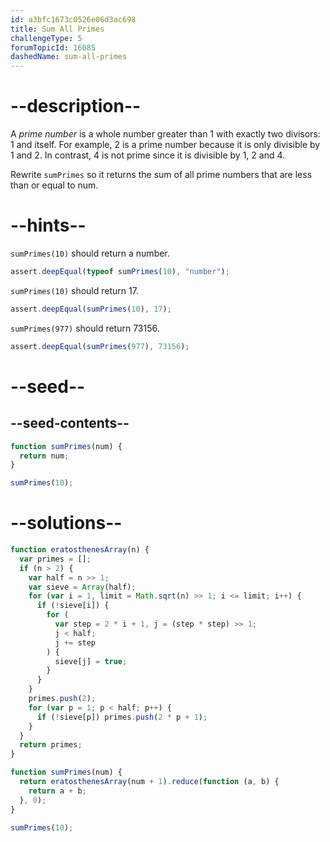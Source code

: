 ```yaml
---
id: a3bfc1673c0526e06d3ac698
title: Sum All Primes
challengeType: 5
forumTopicId: 16085
dashedName: sum-all-primes
---
```


# --description--

A <dfn>prime number</dfn> is a whole number greater than 1 with exactly two divisors: 1 and itself. For example, 2 is a prime number because it is only divisible by 1 and 2. In contrast, 4 is not prime since it is divisible by 1, 2 and 4.

Rewrite `sumPrimes` so it returns the sum of all prime numbers that are less than or equal to num.

# --hints--

`sumPrimes(10)` should return a number.

```js
assert.deepEqual(typeof sumPrimes(10), "number");
```

`sumPrimes(10)` should return 17.

```js
assert.deepEqual(sumPrimes(10), 17);
```

`sumPrimes(977)` should return 73156.

```js
assert.deepEqual(sumPrimes(977), 73156);
```

# --seed--

## --seed-contents--

```js
function sumPrimes(num) {
  return num;
}

sumPrimes(10);
```

# --solutions--

```js
function eratosthenesArray(n) {
  var primes = [];
  if (n > 2) {
    var half = n >> 1;
    var sieve = Array(half);
    for (var i = 1, limit = Math.sqrt(n) >> 1; i <= limit; i++) {
      if (!sieve[i]) {
        for (
          var step = 2 * i + 1, j = (step * step) >> 1;
          j < half;
          j += step
        ) {
          sieve[j] = true;
        }
      }
    }
    primes.push(2);
    for (var p = 1; p < half; p++) {
      if (!sieve[p]) primes.push(2 * p + 1);
    }
  }
  return primes;
}

function sumPrimes(num) {
  return eratosthenesArray(num + 1).reduce(function (a, b) {
    return a + b;
  }, 0);
}

sumPrimes(10);
```
